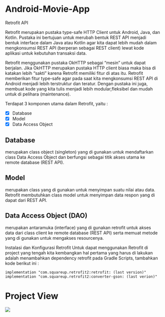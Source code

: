 # Android-Movie-App


Retrofit API

Retrofit merupakan pustaka type-safe HTTP Client untuk Android, Java, dan Kotlin. Pustaka ini bertujuan untuk merubah bentuk REST API menjadi bentuk interface dalam Java atau Kotlin agar kita dapat lebih mudah dalam mengkonsumsi REST API (berperan sebagai REST client) lewat kode aplikasi untuk kebutuhan transaksi data.

Retrofit menggunakan pustaka OkHTTP sebagai “mesin” untuk dapat berjalan. Jika OkHTTP merupakan pustaka HTTP client biasa maka bisa di katakan lebih “sakti” karena Retrofit memiliki fitur di atas itu. Retrofit memberikan fitur type-safe agar pada saat kita mengkonsumsi REST API di Android menjadi lebih terstruktur dan teratur. Dengan pustaka ini juga, membuat kode yang kita tulis menjadi lebih modular,fleksibel dan mudah untuk di pelihara (maintenance).

Terdapat 3 komponen utama dalam Retrofit, yaitu :

- [x] Database
- [x] Model
- [x] Data Access Object

## Database 
merupakan class object (singleton) yang di gunakan untuk mendaftarkan class Data Access Object dan berfungsi sebagai titik akses utama ke remote database (REST API).

## Model 
merupakan class yang di gunakan untuk menyimpan suatu nilai atau data. Retrofit membutuhkan class model untuk menyimpan data respon yang di dapat dari REST API.

## Data Access Object (DAO) 
merupakan antaramuka (interface) yang di gunakan retrofit untuk akses data dari class client ke remote database (REST API) serta memuat metode yang di gunakan untuk mengakses resourcenya.

Instalasi dan Konfigurasi Retrofit
Untuk dapat menggunakan Retrofit di project yang tengah kita kembangkan hal pertama yang harus di lakukan adalah menambahkan dependency retrofit pada Gradle Scripts, tambahkan kode berikut ini :

    implementation "com.squareup.retrofit2:retrofit: (last version)"
    implementation "com.squareup.retrofit2:converter-gson: (last verion)"
  
 # Project View
 
<a href="https://www.fsf.org">
	<img align="center" src="https://github.com/rendiwibawa/Android-Movie-App/blob/master/ezgif.com-gif-maker%20(4).gif">
</a>
